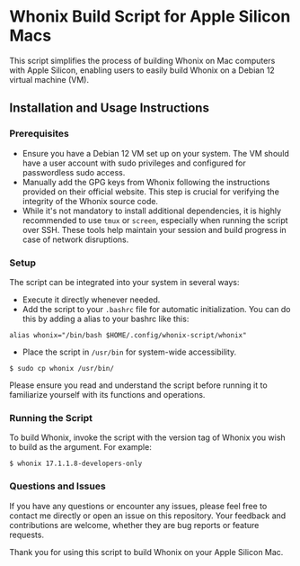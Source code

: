 # Whonix Build Script for Apple Silicon Macs

This script simplifies the process of building Whonix on Mac computers with Apple Silicon, enabling users to easily build Whonix on a Debian 12 virtual machine (VM).

## Installation and Usage Instructions

### Prerequisites

- Ensure you have a Debian 12 VM set up on your system. The VM should have a user account with sudo privileges and configured for passwordless sudo access.
- Manually add the GPG keys from Whonix following the instructions provided on their official website. This step is crucial for verifying the integrity of the Whonix source code.
- While it's not mandatory to install additional dependencies, it is highly recommended to use `tmux` or `screen`, especially when running the script over SSH. These tools help maintain your session and build progress in case of network disruptions.

### Setup

The script can be integrated into your system in several ways:
- Execute it directly whenever needed.
- Add the script to your `.bashrc` file for automatic initialization. You can do this by adding a alias to your bashrc like this:
```
alias whonix="/bin/bash $HOME/.config/whonix-script/whonix"
```
- Place the script in `/usr/bin` for system-wide accessibility.
```
$ sudo cp whonix /usr/bin/
```

Please ensure you read and understand the script before running it to familiarize yourself with its functions and operations.

### Running the Script

To build Whonix, invoke the script with the version tag of Whonix you wish to build as the argument. For example:

```
$ whonix 17.1.1.8-developers-only
```

### Questions and Issues

If you have any questions or encounter any issues, please feel free to contact me directly or open an issue on this repository. Your feedback and contributions are welcome, whether they are bug reports or feature requests.

Thank you for using this script to build Whonix on your Apple Silicon Mac.
